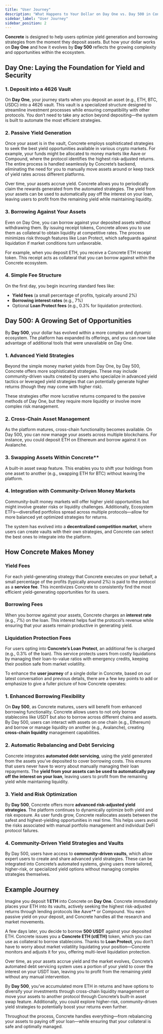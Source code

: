 ```yaml
---
title: "User Journey"
description: "What Happens to Your Dollar on Day One vs. Day 500 in Concrete?"
sidebar_label: "User Journey"
sidebar_position: 2
---
```


**Concrete** is designed to help users optimize yield generation and borrowing strategies from the moment they deposit assets. But how your dollar works on **Day One** and how it evolves by **Day 500** reflects the growing complexity and opportunities within the ecosystem.

## Day One: Laying the Foundation for Yield and Security

### 1. Deposit into a 4626 Vault
On **Day One**, your journey starts when you deposit an asset (e.g., ETH, BTC, USDC) into a 4626 vault. This vault is a specialized structure designed to streamline investment processes while ensuring compatibility with other protocols. You don’t need to take any action beyond depositing—the system is built to automate the most efficient strategies.

### 2. Passive Yield Generation
Once your asset is in the vault, Concrete employs sophisticated strategies to seek the best yield opportunities available in various crypto markets. For example, your funds might be allocated to money markets like Aave or Compound, where the protocol identifies the highest risk-adjusted returns. The entire process is handled seamlessly by Concrete’s backend, eliminating the need for you to manually move assets around or keep track of yield rates across different platforms.

Over time, your assets accrue yield. Concrete allows you to periodically claim the rewards generated from the automated strategies. The yield from your assets can be used to automatically pay off the interest on your loan, leaving users to profit from the remaining yield while maintaining liquidity.

### 3. Borrowing Against Your Assets

Even on Day One, you can borrow against your deposited assets without withdrawing them. By issuing receipt tokens, Concrete allows you to use them as collateral to obtain liquidity at competitive rates. The process minimizes risk through features like Loan Protect, which safeguards against liquidation if market conditions turn unfavorable.

For example, when you deposit ETH, you receive a Concrete ETH receipt token. This receipt acts as collateral that you can borrow against within the Concrete ecosystem.

### 4. Simple Fee Structure
On the first day, you begin incurring standard fees like:
- **Yield fees** (a small percentage of profits, typically around 2%)
- **Borrowing interest rates** (e.g., 7%)
- Optional **Loan Protect fees** (e.g., 0.3% for liquidation protection).

## Day 500: A Growing Set of Opportunities

By **Day 500**, your dollar has evolved within a more complex and dynamic ecosystem. The platform has expanded its offerings, and you can now take advantage of additional tools that were unavailable on Day One.

### 1. Advanced Yield Strategies
Beyond the simple money market yields from Day One, by Day 500, Concrete offers more sophisticated strategies. These may include community-driven vaults created by users who specialize in advanced yield tactics or leveraged yield strategies that can potentially generate higher returns (though they may come with higher risk).

These strategies offer more lucrative returns compared to the passive methods of Day One, but they require more liquidity or involve more complex risk management.

### 2. Cross-Chain Asset Management
As the platform matures, cross-chain functionality becomes available. On Day 500, you can now manage your assets across multiple blockchains. For instance, you could deposit ETH on Ethereum and borrow against it on Avalanche.

### 3. Swapping Assets Within Concrete**
A built-in asset swap feature. This enables you to shift your holdings from one asset to another (e.g., swapping ETH for BTC) without leaving the platform.

### 4. Integration with Community-Driven Money Markets
Community-built money markets will offer higher yield opportunities but might involve greater risks or liquidity challenges. Additionally, Ecosystem ETFs—diversified portfolios spread across multiple protocols—allow for more balanced yet optimized strategies for returns.

The system has evolved into a **decentralized competition market**, where users can create vaults with their own strategies, and Concrete can select the best ones to integrate into the platform.

## How Concrete Makes Money

### Yield Fees
For each yield-generating strategy that Concrete executes on your behalf, a small percentage of the profits (typically around 2%) is paid to the protocol as a **service fee**. This incentivizes Concrete to consistently find the most efficient yield-generating opportunities for its users.

### Borrowing Fees
When you borrow against your assets, Concrete charges an **interest rate** (e.g., 7%) on the loan. This interest helps fuel the protocol’s revenue while ensuring that your assets remain productive in generating yield.

### Liquidation Protection Fees
For users opting into **Concrete’s Loan Protect**, an additional fee is charged (e.g., 0.3% of the loan). This service protects users from costly liquidations by managing their loan-to-value ratios with emergency credits, keeping their position safe from market volatility.

To enhance the **user journey** of a single dollar in Concrete, based on our latest conversation and previous details, there are a few key points to add or emphasize to give a fuller picture of how Concrete operates:

### 1. **Enhanced Borrowing Flexibility**
On **Day 500**, as Concrete matures, users will benefit from enhanced borrowing functionality. Concrete allows users to not only borrow stablecoins like USDT but also to borrow across different chains and assets. By Day 500, users can interact with assets on one chain (e.g., Ethereum) and borrow or manage liquidity on another (e.g., Avalanche), creating **cross-chain liquidity** management capabilities.

### 2. **Automatic Rebalancing and Debt Servicing**
Concrete integrates **automated debt servicing**, using the yield generated from the assets you’ve deposited to cover borrowing costs. This ensures that users never have to worry about manually managing their loan repayments. The **yield from your assets can be used to automatically pay off the interest on your loan**, leaving users to profit from the remaining yield while maintaining liquidity.

### 3. **Yield and Risk Optimization**
By **Day 500**, Concrete offers more **advanced risk-adjusted yield strategies**. The platform continues to dynamically optimize both yield and risk exposure. As user funds grow, Concrete reallocates assets between the safest and highest-yielding opportunities in real time. This helps users avoid the risks associated with manual portfolio management and individual DeFi protocol failures.

### 4. **Community-Driven Yield Strategies and Vaults**
By Day 500, users have access to **community-driven vaults**, which allow expert users to create and share advanced yield strategies. These can be integrated into Concrete’s automated systems, giving users more tailored, higher-risk, or specialized yield options without managing complex strategies themselves.

## Example Journey

Imagine you deposit **1 ETH** into Concrete on **Day One**. Concrete immediately places your ETH into its vaults, actively seeking the highest risk-adjusted returns through lending protocols like Aave** or Compound. You earn passive yield on your deposit, and Concrete handles all the research and market movements.

A few days later, you decide to borrow **500 USDT** against your deposited ETH. Concrete issues you a **Concrete ETH (ctETH)** token, which you can use as collateral to borrow stablecoins. Thanks to **Loan Protect**, you don’t have to worry about market volatility liquidating your position—Concrete monitors and adjusts it for you, offering multi-level liquidation protection.

Over time, as your assets accrue yield and the market evolves, Concrete’s automated debt servicing system uses a portion of your yield to cover the interest on your USDT loan, leaving you to profit from the remaining yield without any manual intervention.

By **Day 500**, you’ve accumulated more ETH in returns and have options to diversify your investments through cross-chain liquidity management or move your assets to another protocol through Concrete’s built-in asset swap feature. Additionally, you could explore higher-risk, community-driven yield strategies to potentially boost your returns even further.

Throughout the process, Concrete handles everything—from rebalancing your assets to paying off your loan—while ensuring that your collateral is safe and optimally managed.
